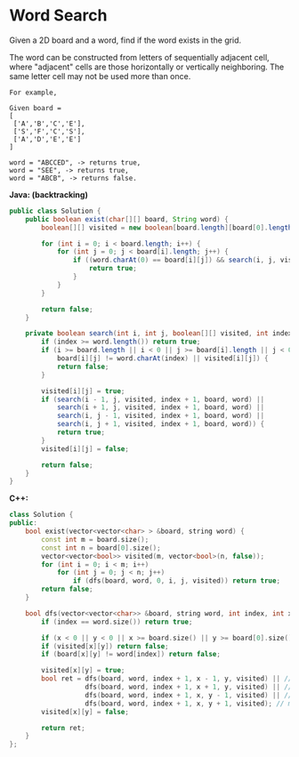 # Word Search

Given a 2D board and a word, find if the word exists in the grid.

The word can be constructed from letters of sequentially adjacent cell, where "adjacent" cells are those horizontally or vertically neighboring. The same letter cell may not be used more than once.

    For example,

    Given board =
    [
     ['A','B','C','E'],
     ['S','F','C','S'],
     ['A','D','E','E']
    ]

    word = "ABCCED", -> returns true,
    word = "SEE", -> returns true,
    word = "ABCB", -> returns false.

**Java: (backtracking)**
```java
public class Solution {
    public boolean exist(char[][] board, String word) {
        boolean[][] visited = new boolean[board.length][board[0].length];

        for (int i = 0; i < board.length; i++) {
            for (int j = 0; j < board[i].length; j++) {
                if ((word.charAt(0) == board[i][j]) && search(i, j, visited, 0, board, word)) {
                    return true;
                }
            }
        }

        return false;
    }

    private boolean search(int i, int j, boolean[][] visited, int index, char[][]board, String word) {
        if (index >= word.length()) return true;
        if (i >= board.length || i < 0 || j >= board[i].length || j < 0 ||
            board[i][j] != word.charAt(index) || visited[i][j]) {
            return false;
        }

        visited[i][j] = true;
        if (search(i - 1, j, visited, index + 1, board, word) ||
            search(i + 1, j, visited, index + 1, board, word) ||
            search(i, j - 1, visited, index + 1, board, word) ||
            search(i, j + 1, visited, index + 1, board, word)) {
            return true;
        }
        visited[i][j] = false;

        return false;
    }
}
```

**C++:**
```c++
class Solution {
public:
    bool exist(vector<vector<char> > &board, string word) {
        const int m = board.size();
        const int n = board[0].size();
        vector<vector<bool>> visited(m, vector<bool>(n, false));
        for (int i = 0; i < m; i++)
            for (int j = 0; j < n; j++)
                if (dfs(board, word, 0, i, j, visited)) return true;
        return false;
    }

    bool dfs(vector<vector<char>> &board, string word, int index, int x, int y, vector<vector<bool>> &visited) {
        if (index == word.size()) return true;

        if (x < 0 || y < 0 || x >= board.size() || y >= board[0].size()) return false;
        if (visited[x][y]) return false;
        if (board[x][y] != word[index]) return false;

        visited[x][y] = true;
        bool ret = dfs(board, word, index + 1, x - 1, y, visited) || // move up
                   dfs(board, word, index + 1, x + 1, y, visited) || // move down
                   dfs(board, word, index + 1, x, y - 1, visited) || // move left
                   dfs(board, word, index + 1, x, y + 1, visited); // move right
        visited[x][y] = false;

        return ret;
    }
};
```
